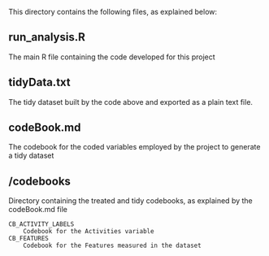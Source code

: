This directory contains the following files, as explained below:

## run_analysis.R
The main R file containing the code developed for this project

## tidyData.txt
The tidy dataset built by the code above and exported as a plain text file.

## codeBook.md
The codebook for the coded variables employed by the project to generate a tidy dataset

## /codebooks
Directory containing the treated and tidy codebooks, as explained by the codeBook.md file

    CB_ACTIVITY_LABELS
        Codebook for the Activities variable
    CB_FEATURES
        Codebook for the Features measured in the dataset
